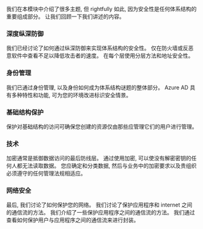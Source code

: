 我们在本模块中介绍了很多主题, 但 rightfully 如此, 因为安全性是任何体系结构的重要组成部分。 让我们回顾一下我们讲述的内容。

### <a name="defense-in-depth"></a>深度纵深防御

我们已经讨论了如何通过纵深防御来实现体系结构的安全性。 仅在防火墙或反恶意软件中查看不足以降低攻击者的速度。 在每个层使用分层方法和地址安全性。

### <a name="identity-management"></a>身份管理

我们已通过身份管理, 以及身份如何成为体系结构谜题的整体部分。 Azure AD 具有多种特性和功能, 可为您的环境改进标识安全情景。

### <a name="infrastructure-protection"></a>基础结构保护

保护对基础结构的访问可确保您创建的资源仅由那些应管理它们的用户进行管理。

### <a name="encryption"></a>技术

加密通常是抵御数据访问的最后防线层。 通过使用加密, 可以使没有解密密钥的任何人都无法读取数据。 您应确定和分类数据, 然后与业务中的加密要求以及贵组织必须遵守的任何管理法规相适应。

### <a name="network-security"></a>网络安全

最后, 我们讨论了如何保护您的网络。 我们讨论了保护应用程序和 internet 之间的通信流的方法。 我们介绍了一些保护应用程序之间的通信流的方法。 我们通过查看如何保护用户与应用程序之间的通信流来进行封装。
